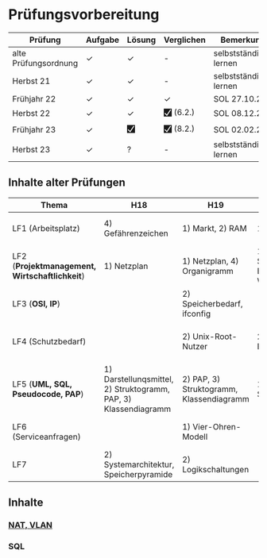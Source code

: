 # Prüfungsvorbereitung

| Prüfung              | Aufgabe | Lösung | Verglichen | Bemerkung              |
|----------------------|---------|--------|------------|------------------------|
| alte Prüfungsordnung | ✓       | ✓      | -          | selbstständiges lernen |
| Herbst 21            | ✓       | ✓      | -          | selbstständiges lernen |
| Frühjahr 22          | ✓       | ✓      | ✓          | SOL 27.10.23           |
| Herbst 22            | ✓       | ✓      | 🮱  (6.2.)  | SOL 08.12.23           |
| Frühjahr 23          | ✓       | 🮱      | 🮱  (8.2.)  | SOL 02.02.24           |
| Herbst 23            | ✓       | ?      | -          | selbstständiges lernen |

## Inhalte alter Prüfungen

| Thema                                           | H18                                                             | H19                                      | H20                                                                 | H21                                                                              | F22                                                   | H22                                       | F23                                                  | H23                                                                   |
|-------------------------------------------------|-----------------------------------------------------------------|------------------------------------------|---------------------------------------------------------------------|----------------------------------------------------------------------------------|-------------------------------------------------------|-------------------------------------------|------------------------------------------------------|-----------------------------------------------------------------------|
| LF1 (Arbeitsplatz)                              | 4) Gefährenzeichen                                              | 1) Markt, 2) RAM                         | 1) Kosten, 2) CPU                                                   |                                                                                  | 2) Hardwarekomponenten, Anschlüsse                    | 1) Markt, Kosten                          |                                                      | 2)                                                                    |
| LF2 (**Projektmanagement, Wirtschaftlichkeit**) | 1) Netzplan                                                     | 1) Netzplan, 4) Organigramm              | 1) Organigramm, 2,3) Software-Entwicklungsmodelle, Wasserfallmodell | 1) Projekt, SMART, Netzplan, 2) Kosten, Energiekenngrößen, 3) Lastenheft, Kosten | 1) Leistungsangebot, 4) Wirtschaftlichkeit            |                                           | 1) Nutzwertanalyse, 2)                               | 4) Gantt, Netzplan                                                    |
| LF3 (**OSI, IP**)                               |                                                                 | 2) Speicherbedarf, ifconfig              |                                                                     | 3) Raid                                                                          | 3) OSI-Modell, EAP/WPAEnterprise-RADIUS, 4) Datenrate | 2) Datenvolumen, Speichersysteme, 3) IPv6 |                                                      |                                                                       |
| LF4 (Schutzbedarf)                              |                                                                 | 2) Unix-Root-Nutzer                      | 2) Backup, Unix-Berechtigungen                                      | 4) Schutzziele, Schutzbedarfsanalyse, Passwörter                                 |                                                       |                                           | 3) BSI, Härtung, Logging                             | 3) Datenschutz, TOM, TPM, Passwörter, Festplattenverschlüsselung, VPN |
| LF5 (**UML, SQL, Pseudocode, PAP**)             | 1) Darstellunqsmittel, 2) Struktogramm, PAP, 3) Klassendiagramm | 2) PAP, 3) Struktogramm, Klassendiagramm | 1) Petri-Netz, 2,3) Struktogramm                                    | 2) Pseudocode                                                                    |                                                       | 4)  Struktogramm, SQL-Abfragen            | 4) Lastenheft, KI, Klassendiagramm, ERM, SQL-Abfrage | 1) Use Case, 4) ERD, SQL-Abfrage                                      |
| LF6 (Serviceanfragen)                           |                                                                 | 1) Vier-Ohren-Modell                     |                                                                     |                                                                                  |                                                       |                                           |                                                      | 1) Servicequalität, 4-Ohren-Modell, 4) Ticketsystem                   |
| LF7                                             | 2) Systemarchitektur, Speicherpyramide                          | 2) Logikschaltungen                      |                                                                     |                                                                                  |                                                       |                                           |

## Inhalte

### [NAT, VLAN](https://johannesloetzsch.github.io/LF11b/netzwerksicherheit.html#nat)

### SQL
